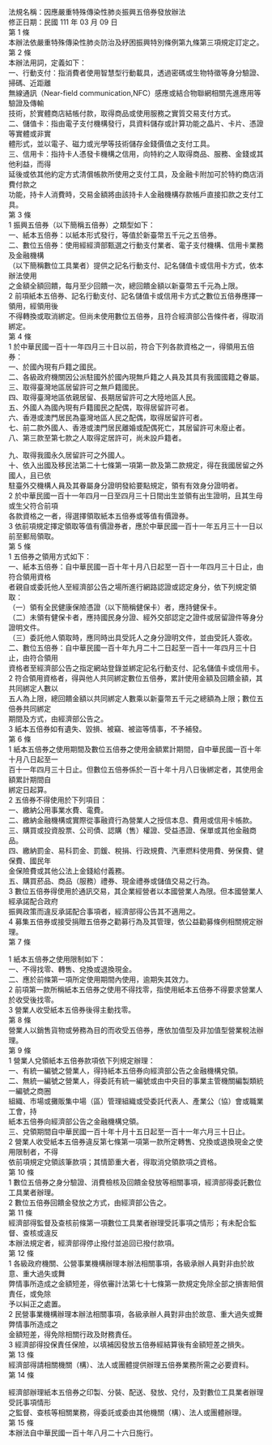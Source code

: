 法規名稱：因應嚴重特殊傳染性肺炎振興五倍券發放辦法  
修正日期：民國 111 年 03 月 09 日  
第 1 條  
本辦法依嚴重特殊傳染性肺炎防治及紓困振興特別條例第九條第三項規定訂定之。  
第 2 條  
本辦法用詞，定義如下：  
一、行動支付：指消費者使用智慧型行動載具，透過密碼或生物特徵等身分驗證、掃碼、近距離  
無線通訊（Near-field communication,NFC）感應或結合物聯網相關先進應用等驗證及傳輸  
技術，於實體商店結帳付款，取得商品或使用服務之實質交易支付方式。  
二、儲值卡：指由電子支付機構發行，具資料儲存或計算功能之晶片、卡片、憑證等實體或非實  
體形式，並以電子、磁力或光學等技術儲存金錢價值之支付工具。  
三、信用卡：指持卡人憑發卡機構之信用，向特約之人取得商品、服務、金錢或其他利益，而得  
延後或依其他約定方式清償帳款所使用之支付工具，及金融卡附加可於特約商店消費付款之  
功能，持卡人消費時，交易金額將由該持卡人金融機構存款帳戶直接扣款之支付工具。  
第 3 條  
1 振興五倍券（以下簡稱五倍券）之類型如下：  
一、紙本五倍券：以紙本形式發行，等值於新臺幣五千元之五倍券。  
二、數位五倍券：使用經經濟部甄選之行動支付業者、電子支付機構、信用卡業務及金融機構  
（以下簡稱數位工具業者）提供之記名行動支付、記名儲值卡或信用卡方式，依本辦法使用  
之金額全額回饋，每月至少回饋一次，總回饋金額以新臺幣五千元為上限。  
2 前項紙本五倍券、記名行動支付、記名儲值卡或信用卡方式之數位五倍券應擇一領用，經領用後  
不得轉換或取消綁定。但尚未使用數位五倍券，且符合經濟部公告條件者，得取消綁定。  
第 4 條  
1 於中華民國一百十一年四月三十日以前，符合下列各款資格之一，得領用五倍券：  
一、於國內現有戶籍之國民。  
二、各級政府機關因公派駐國外於國內現無戶籍之人員及其具有我國國籍之眷屬。  
三、取得臺灣地區居留許可之無戶籍國民。  
四、取得臺灣地區依親居留、長期居留許可之大陸地區人民。  
五、外國人為國內現有戶籍國民之配偶，取得居留許可者。  
六、香港或澳門居民為臺灣地區人民之配偶，取得居留許可者。  
七、前二款外國人、香港或澳門居民離婚或配偶死亡，其居留許可未廢止者。  
八、第三款至第七款之人取得定居許可，尚未設戶籍者。  


九、取得我國永久居留許可之外國人。  
十、依入出國及移民法第二十七條第一項第一款及第二款規定，得在我國居留之外國人，且已依  
駐臺外交機構人員及其眷屬身分證明發給要點規定，領有有效身分證明者。  
2 於中華民國一百十一年四月一日至四月三十日間出生並領有出生證明，且其生母或生父符合前項  
各款資格之一者，得選擇領取紙本五倍券或等值有價證券。  
3 依前項規定擇定領取等值有價證券者，應於中華民國一百十一年五月三十一日以前至郵局領取。  
第 5 條  
1 五倍券之領用方式如下：  
一、紙本五倍券：自中華民國一百十年十月八日起至一百十一年四月三十日止，由符合領用資格  
者親自或委託他人至經濟部公告之場所進行網路認證或認定身分，依下列規定領取：  
（一）領有全民健康保險憑證（以下簡稱健保卡）者，應持健保卡。  
（二）未領有健保卡者，應持國民身分證、經外交部認定之證件或居留證件等身分證明文件。  
（三）委託他人領取時，應同時出具受託人之身分證明文件，並由受託人簽收。  
二、數位五倍券：自中華民國一百十年九月二十二日起至一百十一年四月三十日止，由符合領用  
資格者至經濟部公告之指定網站登錄並綁定記名行動支付、記名儲值卡或信用卡。  
2 符合領用資格者，得與他人共同綁定數位五倍券，累計使用金額及回饋金額，其共同綁定人數以  
五人為上限，總回饋金額以共同綁定人數乘以新臺幣五千元之總額為上限；數位五倍券共同綁定  
期間及方式，由經濟部公告之。  
3 紙本五倍券如有遺失、毀損、被竊、被盜等情事，不予補發。  
第 6 條  
1 紙本五倍券之使用期間及數位五倍券之使用金額累計期間，自中華民國一百十年十月八日起至一  
百十一年四月三十日止。但數位五倍券係於一百十年十月八日後綁定者，其使用金額累計期間自  
綁定日起算。  
2 五倍券不得使用於下列項目：  
一、繳納公用事業水費、電費。  
二、繳納金融機構或實際從事融資行為營業人之授信本息、費用或信用卡帳款。  
三、購買或投資股票、公司債、認購（售）權證、受益憑證、保單或其他金融商品。  
四、繳納罰金、易科罰金、罰鍰、稅捐、行政規費、汽車燃料使用費、勞保費、健保費、國民年  
金保險費或其他公法上金錢給付義務。  
五、購買菸品、商品（服務）禮券、現金禮券或儲值交易之行為。  
3 數位五倍券得使用於通訊交易，其企業經營者以本國營業人為限。但本國營業人經承諾配合政府  
振興政策而違反承諾配合事項者，經濟部得公告其不適用之。  
4 募集五倍券或接受捐贈五倍券之勸募行為及其管理，依公益勸募條例相關規定辦理。  
第 7 條  


1 紙本五倍券之使用限制如下：  
一、不得找零、轉售、兌換或退換現金。  
二、應於前條第一項所定使用期間內使用，逾期失其效力。  
2 前項第一款所稱紙本五倍券之使用不得找零，指使用紙本五倍券不得要求營業人於收受後找零。  
3 營業人收受紙本五倍券後得主動找零。  
第 8 條  
營業人以銷售貨物或勞務為目的而收受五倍券，應依加值型及非加值型營業稅法辦理。  
第 9 條  
1 營業人兌領紙本五倍券款項依下列規定辦理：  
一、有統一編號之營業人，得持紙本五倍券向經濟部公告之金融機構兌領。  
二、無統一編號之營業人，得委託有統一編號或由中央目的事業主管機關編製類統一編號之商圈  
組織、市場或攤販集中場（區）管理組織或受委託代表人、產業公（協）會或職業工會，持  
紙本五倍券向經濟部公告之金融機構兌領。  
三、兌領期間自中華民國一百十年十月十五日起至一百十一年六月三十日止。  
2 營業人收受紙本五倍券違反第七條第一項第一款所定轉售、兌換或退換現金之使用限制者，不得  
依前項規定兌領該筆款項；其情節重大者，得取消兌領款項之資格。  
第 10 條  
1 數位五倍券之身分驗證、消費檢核及回饋金發放等相關事項，經濟部得委託數位工具業者辦理。  
2 數位五倍券回饋金發放之方式，由經濟部公告之。  
第 11 條  
經濟部得監督及查核前條第一項數位工具業者辦理受託事項之情形；有未配合監督、查核或違反  
本辦法規定者，經濟部得停止撥付並追回已撥付款項。  
第 12 條  
1 各級政府機關、公營事業機構辦理本辦法相關事項，各級承辦人員對非由於故意、重大過失或舞  
弊情事所造成之金額短差，得依審計法第七十七條第一款規定免除全部之損害賠償責任，或免除  
予以糾正之處置。  
2 民營事業機構辦理本辦法相關事項，各級承辦人員對非由於故意、重大過失或舞弊情事所造成之  
金額短差，得免除相關行政及財務責任。  
3 經濟部得投保責任保險，以填補因發放五倍券經結算後有金額短差之損失。  
第 13 條  
經濟部得請相關機關（構）、法人或團體提供辦理五倍券業務所需之必要資料。  
第 14 條  


經濟部辦理紙本五倍券之印製、分裝、配送、發放、兌付，及對數位工具業者辦理受託事項情形  
之監督、查核等相關業務，得委託或委由其他機關（構）、法人或團體辦理。  
第 15 條  
本辦法自中華民國一百十年八月二十六日施行。  



